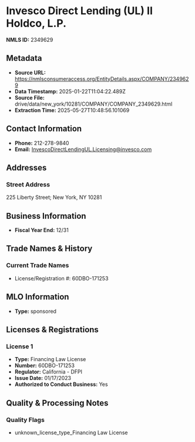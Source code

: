 # Invesco Direct Lending (UL) II Holdco, L.P.

**NMLS ID:** 2349629

## Metadata
- **Source URL:** https://nmlsconsumeraccess.org/EntityDetails.aspx/COMPANY/2349629
- **Data Timestamp:** 2025-01-22T11:04:22.489Z
- **Source File:** drive/data/new_york/10281/COMPANY/COMPANY_2349629.html
- **Extraction Time:** 2025-05-27T10:48:56.101069

## Contact Information
- **Phone:** 212-278-9840
- **Email:** InvescoDirectLendingUL.Licensing@invesco.com

## Addresses
### Street Address
225 Liberty Street; New York, NY 10281

## Business Information
- **Fiscal Year End:** 12/31

## Trade Names & History
### Current Trade Names
- License/Registration #: 60DBO-171253

## MLO Information
- **Type:** sponsored

## Licenses & Registrations

### License 1
- **Type:** Financing Law License
- **Number:** 60DBO-171253
- **Regulator:** California - DFPI
- **Issue Date:** 01/17/2023
- **Authorized to Conduct Business:** Yes

## Quality & Processing Notes
### Quality Flags
- unknown_license_type_Financing Law License
